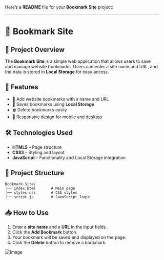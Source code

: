 Here’s a **README** file for your **Bookmark Site** project:  

---

# 📌 Bookmark Site  

## 🌟 Project Overview  
The **Bookmark Site** is a simple web application that allows users to save and manage website bookmarks. Users can enter a site name and URL, and the data is stored in **Local Storage** for easy access.  

## 🚀 Features  
- 🔖 Add website bookmarks with a name and URL  
- 💾 Saves bookmarks using **Local Storage**  
- 🗑️ Delete bookmarks easily  
- 📱 Responsive design for mobile and desktop  

## 🛠 Technologies Used  
- **HTML5** – Page structure  
- **CSS3** – Styling and layout  
- **JavaScript** – Functionality and Local Storage integration  

## 📂 Project Structure  
```
Bookmark-Site/
│── index.html       # Main page  
│── styles.css       # CSS styles  
│── script.js        # JavaScript logic  
```

## 📥 How to Use  
1. Enter a **site name** and a **URL** in the input fields.  
2. Click the **Add Bookmark** button.  
3. Your bookmark will be saved and displayed on the page.  
4. Click the **Delete** button to remove a bookmark.  

![image](https://github.com/user-attachments/assets/20716e15-a6e3-4722-a82a-de1fd44445f4)
